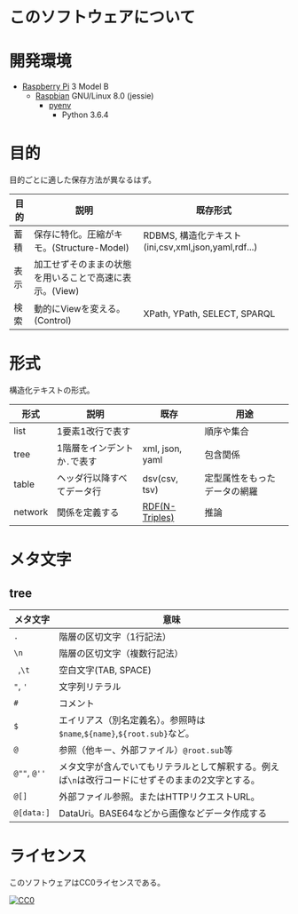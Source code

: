 ﻿# このソフトウェアについて

# 開発環境

* [Raspberry Pi](https://ja.wikipedia.org/wiki/Raspberry_Pi) 3 Model B
    * [Raspbian](https://www.raspberrypi.org/downloads/raspbian/) GNU/Linux 8.0 (jessie)
        * [pyenv](http://ytyaru.hatenablog.com/entry/2019/01/06/000000)
            * Python 3.6.4

# 目的

目的ごとに適した保存方法が異なるはず。

目的|説明|既存形式
----|----|--------
蓄積|保存に特化。圧縮がキモ。(Structure-Model)|RDBMS, 構造化テキスト(ini,csv,xml,json,yaml,rdf...)
表示|加工せずそのままの状態を用いることで高速に表示。(View)
検索|動的にViewを変える。(Control)|XPath, YPath, SELECT, SPARQL

# 形式

構造化テキストの形式。

形式|説明|既存|用途
----|----|----|----
list|1要素1改行で表す| |順序や集合
tree|1階層をインデントか`.`で表す|xml, json, yaml|包含関係
table|ヘッダ行以降すべてデータ行|dsv(csv, tsv)|定型属性をもったデータの網羅|属性と値のlist
network|関係を定義する|[RDF(N-Triples)](https://www.kanzaki.com/docs/sw/n3.html) |推論

# メタ文字

## tree

メタ文字|意味
--------|----
`.`|階層の区切文字（1行記法）
`\n`|階層の区切文字（複数行記法）
` `,`\t`|空白文字(TAB, SPACE)
`"`, `'`|文字列リテラル
`#`|コメント
`$`|エイリアス（別名定義名）。参照時は`$name`,`${name}`,`${root.sub}`など。
`@`|参照（他キー、外部ファイル）`@root.sub`等
`@""`, `@''`|メタ文字が含んでいてもリテラルとして解釈する。例えば`\n`は改行コードにせずそのままの2文字とする。
`@[]`|外部ファイル参照。またはHTTPリクエストURL。
`@[data:]`|DataUri。BASE64などから画像などデータ作成する

# ライセンス

このソフトウェアはCC0ライセンスである。

[![CC0](http://i.creativecommons.org/p/zero/1.0/88x31.png "CC0")](http://creativecommons.org/publicdomain/zero/1.0/deed.ja)
